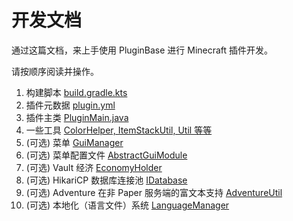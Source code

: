 # 开发文档

通过这篇文档，来上手使用 PluginBase 进行 Minecraft 插件开发。

请按顺序阅读并操作。

1. 构建脚本 [build.gradle.kts](/docs/buildscript.md)
2. 插件元数据 [plugin.yml](/docs/plugin.yml.md)
3. 插件主类 [PluginMain.java](/docs/mainclass.md)
4. 一些工具 [ColorHelper, ItemStackUtil, Util 等等](/docs/utils.md)
5. (可选) 菜单 [GuiManager](/docs/gui.md)
6. (可选) 菜单配置文件 [AbstractGuiModule](/docs/gui.config.md)
7. (可选) Vault 经济 [EconomyHolder](/docs/vault.md)
8. (可选) HikariCP 数据库连接池 [IDatabase](/docs/database.md)
9. (可选) Adventure 在非 Paper 服务端的富文本支持 [AdventureUtil](/docs/adventure.md)
10. (可选) 本地化（语言文件）系统 [LanguageManager](/docs/language.md)
